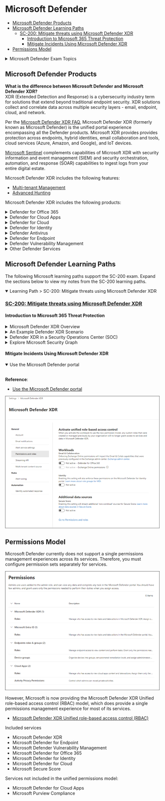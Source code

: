# Microsoft Defender


- [Microsoft Defender Products](#microsoft-defender-products)
- [Microsoft Defender Learning Paths](#microsoft-defender-learning-paths)
  - [SC-200: Mitigate threats using Microsoft Defender XDR](#sc-200-mitigate-threats-using-microsoft-defender-xdr)
    - [Introduction to Microsoft 365 Threat Protection](#introduction-to-microsoft-365-threat-protection)
    - [Mitigate Incidents Using Microsoft Defender XDR](#mitigate-incidents-using-microsoft-defender-xdr)
- [Permissions Model](#permissions-model)

<details><summary>Microsoft Defender Exam Topics</summary>
<br>

- [My SC-200 Exam page](/topics/certifications/sc-200_tracker.md)

<img src='img/20231259-035927.png' width=700px>

</details>

## Microsoft Defender Products

**What is the difference between Microsoft Defender and Microsoft Defender XDR?**<br>
XDR (Extended Detection and Response) is a cybersecurity industry term for solutions that extend beyond traditional endpoint security. XDR solutions collect and correlate data across multiple security layers - email, endpoint, cloud, and network.

Per the [Microsoft Defender XDR FAQ](https://www.microsoft.com/en-us/security/business/siem-and-xdr/microsoft-defender-xdr#x775d8d7905b145e88deb34493a003a0d), Microsoft Defender XDR (formerly known as Microsoft Defender) is the unified portal experience encompassing all the Defender products. Microsoft XDR provides provides protection across endpoints, hybrid identities, email collaboration and tools, cloud services (Azure, Amazon, and Google), and IoT devices.

[Microsoft Sentinel](https://learn.microsoft.com/en-us/azure/sentinel/overview) complements capabilities of Microsoft XDR with security information and event management (SIEM) and security orchestration, automation, and response (SOAR) capabilities to ingest logs from your entire digital estate.

Microsoft Defender XDR includes the following features:
  - [Multi-tenant Management](https://learn.microsoft.com/en-us/microsoft-365/security/defender/mto-overview?view=o365-worldwide)
  - [Advanced Hunting](https://learn.microsoft.com/en-us/microsoft-365/security/defender/advanced-hunting-overview?view=o365-worldwide)


Microsoft Defender XDR includes the following products:

<details><summary>Defender for Office 365</summary>
<br>

- [Defender for Office 365 Plan 1](https://learn.microsoft.com/en-us/microsoft-365/security/office-365-security/mdo-security-comparison?view=o365-worldwide#defender-for-office-365-plan-1-vs-plan-2-cheat-sheet)
  - License
    - Defender for Office 365 Plan 1 ($2 user/mo)
    - Microsoft 365 Business Premium ($22 user/mo)
    - Office 365 E5 ($38 user/mo)
    - Microsoft 365 E5 ($57 user/mo)
  - Features
    - [Advanced Anti-Phishing](https://learn.microsoft.com/en-us/microsoft-365/security/office-365-security/anti-phishing-policies-about?view=o365-worldwide)
    - [Real-Time Reports](https://learn.microsoft.com/en-us/microsoft-365/security/office-365-security/reports-defender-for-office-365?view=o365-worldwide)
    - [Safe Attachments](https://learn.microsoft.com/en-us/microsoft-365/security/office-365-security/safe-attachments-about?view=o365-worldwide)
    - [Safe Links](https://learn.microsoft.com/en-us/microsoft-365/security/office-365-security/safe-links-about?view=o365-worldwide)
- [Defender for Office 365 Plan 2](https://learn.microsoft.com/en-us/microsoft-365/security/office-365-security/mdo-security-comparison?view=o365-worldwide#defender-for-office-365-plan-1-vs-plan-2-cheat-sheet)
  - License
    - Defender for Office 365 Plan 2 ($5 user/mo)
    - Office 365 E5 ($38 user/mo)
    - Microsoft 365 E5 ($57 user/mo)
  - Features
    - [Attack Simulation Training](https://learn.microsoft.com/en-us/microsoft-365/security/office-365-security/attack-simulation-training-get-started?view=o365-worldwide)
    - [Automated Investigation & Response (AIR)](https://learn.microsoft.com/en-us/microsoft-365/security/office-365-security/air-about-office?view=o365-worldwide)
    - [Campaign Views](https://learn.microsoft.com/en-us/microsoft-365/security/office-365-security/campaigns?view=o365-worldwide)
    - [Compromised User Detection](https://learn.microsoft.com/en-us/microsoft-365/security/office-365-security/address-compromised-users-quickly?view=o365-worldwide)
    - [Threat Explorer](https://learn.microsoft.com/en-us/microsoft-365/security/office-365-security/threat-explorer-about?view=o365-worldwide)
    - [Threat Trackers](https://learn.microsoft.com/en-us/microsoft-365/security/office-365-security/threat-trackers?view=o365-worldwide)

</details>

<details><summary>Defender for Cloud Apps</summary>
<br>

- [Defender for Cloud Apps](https://learn.microsoft.com/en-us/defender-cloud-apps/what-is-defender-for-cloud-apps)
  - License
    - Defender for Cloud Apps ($3.50 user/mo)
    - Enterprise Mobility + Security E5 ($16.40 user/mo)
    - Microsoft 365 E5 ($57 user/mo)

</details>

<details><summary>Defender for Cloud</summary>
<br>

Features
- [Defender Cloud Security Posture Management (CSPM)](https://learn.microsoft.com/en-us/azure/defender-for-cloud/concept-cloud-security-posture-management)
- [Defender for Servers](https://learn.microsoft.com/en-us/azure/defender-for-cloud/plan-defender-for-servers-select-plan )
  - Licensing Requirements
    - Microsoft Defender for Servers Plan 1 or Plan 2 (as part of the Defender for Cloud offering, i.e. through Azure)
    - Microsoft Defender for Endpoint for Servers ($5 server/mo)
    - Microsoft Defender for Business Servers (for < 300 users)
    - See [Licensing Requirements](https://learn.microsoft.com/en-us/microsoft-365/security/defender-endpoint/minimum-requirements?view=o365-worldwide#licensing-requirements) and [Defender for Servers FAQ](https://learn.microsoft.com/en-us/azure/defender-for-cloud/faq-defender-for-servers#can-i-get-a-discount-if-i-already-have-a-microsoft-defender-for-endpoint-license-)
  - Defender for Servers Plan 1
    - Description: Entry-level and enabled at the Azure subscription level but with an [option to enable at the resource level](https://learn.microsoft.com/en-us/azure/defender-for-cloud/tutorial-enable-servers-plan#enable-the-plan-at-the-resource-level)
    - Features
      - Defender for Endpoint Integration
      - Licensing - charged by the hour per seat, and only when VMs are in use
      - Defender for Endpoint Provisioning - automatically provisions on every supported VMs
      - Threat detection at OS-level (agent-based) - behavioral detection and _fileless attack detection_
  - Defender for Servers Plan 2
    - Description: Provides all features and must be enabled both at the Azure subscription level and (to get full coverage) at the Log Analytics workspace level. There is an option to [exclude items at the resource level](https://learn.microsoft.com/en-us/azure/defender-for-cloud/tutorial-enable-servers-plan#enable-the-plan-at-the-resource-level).
    - Features
      - Free data ingestion (500MB) to Log Analytics workspaces
      - Free Azure Update Manager Remediation for Arc machines
      - Threat detection at network-level (agentless security alerts)
      - [Security policy and regulatory compliance](https://learn.microsoft.com/en-us/azure/defender-for-cloud/security-policy-concept) - compare VM configuration with industry standards and benchmarks
      - [Qualys vulnerability assessment](https://learn.microsoft.com/en-us/azure/defender-for-cloud/deploy-vulnerability-assessment-vm) - deploy Qualys scanner and display findings (as an alternative to Microsoft Defender Vulnerability Management)
      - [Adaptive application controls](https://learn.microsoft.com/en-us/azure/defender-for-cloud/adaptive-application-controls) - define allowlists of known safe applications
      - [Just-in-time VM access](https://learn.microsoft.com/en-us/azure/defender-for-cloud/just-in-time-access-overview?tabs=defender-for-container-arch-aks) - locks down open management ports to reduce attack surface
      - [Adaptive network hardening](https://learn.microsoft.com/en-us/azure/defender-for-cloud/adaptive-network-hardening) - Provides recommendations for hardening NSG rules
      - [File integrity monitoring](https://learn.microsoft.com/en-us/azure/defender-for-cloud/file-integrity-monitoring-overview) - Examines OS files, Windows registries, application software, and Linux system files for changes that might indicate an attack
      - [Docker host hardening](https://learn.microsoft.com/en-us/azure/defender-for-cloud/harden-docker-hosts) - Identifies unmanaged containers hosted on IaaS Linux VMs and provides hardening recommendations
      - [Agentless scanning](https://learn.microsoft.com/en-us/azure/defender-for-cloud/concept-agentless-data-collection) - Provides actionable postures for Windows and Linux VMs without requiring an agent
    - Add-Ons
      - Microsoft Defender Vulnerability Management 

- [External Attack Surface Management (Defender EASM)](https://learn.microsoft.com/en-us/azure/external-attack-surface-management/)
- [Defender for App Service](https://learn.microsoft.com/en-us/azure/defender-for-cloud/defender-for-app-service-introduction)
- [Defender for Databases](https://learn.microsoft.com/en-us/azure/defender-for-cloud/tutorial-enable-databases-plan) - Includes Azure SQL, SQL Servers, Azure Cosmos DB, open-source relational databases (PostgreSQL, MySQL, MariaDB)
- [Defender for Storage](https://learn.microsoft.com/en-us/azure/defender-for-cloud/defender-for-storage-introduction) - Azure-native  layer that protects storage accounts
- [Defender for Containers](https://learn.microsoft.com/en-us/azure/defender-for-cloud/defender-for-containers-introduction) - imporve, monitor, and maintain security of containerized assets (Kubernetes clusters)
- [Defender for Key Vault](https://learn.microsoft.com/en-us/azure/defender-for-cloud/defender-for-key-vault-introduction) - Detects unusual attempts to access certificates, connection strings, and passwords
- [Defender for Resource Manager](https://learn.microsoft.com/en-us/azure/defender-for-cloud/defender-for-resource-manager-introduction) - monitors resource management operations in Azure Resource Manager
- [Defender for APIs](https://learn.microsoft.com/en-us/azure/defender-for-cloud/defender-for-apis-introduction)
- [Defender for DNS](https://learn.microsoft.com/en-us/azure/defender-for-cloud/defender-for-dns-introduction) - provides security alerts for resources that use Azure DNS
- [Defender for Cloud DevOps Security](https://learn.microsoft.com/en-us/azure/defender-for-cloud/defender-for-devops-introduction) - protects Azure DevOps, GitHub, and GitLab

</details>


<details><summary>Defender for Identity</summary>
<br>

- [Defender for Identity](https://learn.microsoft.com/en-us/defender-for-identity/what-is)
  - License
    - Defender for Identity ($5.50 user/mo)
    - Enterprise Mobility + Security E5 ($16.40 user/mo)
    - Microsoft 365 E5 ($57 user/mo)

</details>

<details><summary>Defender Antivirus</summary>
<br>

- [Defender Antivirus](https://learn.microsoft.com/en-us/microsoft-365/security/defender-endpoint/microsoft-defender-antivirus-windows?view=o365-worldwide)
  - License
    - Microsoft 365 Business Premium ($22 user/mo)
    - Microsoft 365 E3 ($36 user/mo)
    - Microsoft 365 E5 ($57 user/mo)

</details>

<details><summary>Defender for Endpoint</summary>
<br>

- [Defender for Business](https://learn.microsoft.com/en-us/microsoft-365/security/defender-business/mdb-overview?view=o365-worldwide)
  - Description: Defender for Business is an endpoint security solution designed for small- and medium-sized businesses (up to 300 employees)
  - License
    - Microsoft Defender for Business ($3 user/mo)
    - Microsoft 365 Business Premium ($22 user/mo)
  - Add-on License
    - Microsoft Defender for Business Servers ($3 server/mo)
  - Features
    - [Block at First Sight](https://learn.microsoft.com/en-us/microsoft-365/security/defender-endpoint/configure-block-at-first-sight-microsoft-defender-antivirus?view=o365-worldwide)
    - [Cross-Platform Support](https://learn.microsoft.com/en-us/microsoft-365/security/defender-endpoint/non-windows?view=o365-worldwide)
    - [Enhanced ASR (Attack Surface Reduction)](https://learn.microsoft.com/en-us/microsoft-365/security/defender-endpoint/overview-attack-surface-reduction?view=o365-worldwide)
    - [Mobile Threat Defense](https://learn.microsoft.com/en-us/microsoft-365/security/defender-endpoint/mtd?view=o365-worldwide)
    - [Next Gen Protection](https://learn.microsoft.com/en-us/microsoft-365/security/defender-endpoint/next-generation-protection?view=o365-worldwide)
    - [Tamper Protection](https://learn.microsoft.com/en-us/microsoft-365/security/defender-endpoint/prevent-changes-to-security-settings-with-tamper-protection?view=o365-worldwide)
    - [Web Content Filtering](https://learn.microsoft.com/en-us/microsoft-365/security/defender-endpoint/web-content-filtering?view=o365-worldwide)
- [Defender for Endpoint Plan 1](https://learn.microsoft.com/en-us/microsoft-365/security/defender-endpoint/defender-endpoint-plan-1?view=o365-worldwide)
  - License
    - Defender for Endpoint Plan 1 ($3 user/mo)
    - Microsoft 365 E3 ($36 user/mo)
    - Microsoft 365 E5 ($57 user/mo)
  - Features
    - [Next Generation Protection](https://learn.microsoft.com/en-us/microsoft-365/security/defender-endpoint/next-generation-protection?view=o365-worldwide) - Antivirus signal sharing, Cloud Protection (rapid identification of new threats)
    - [Manual Response Actions](https://learn.microsoft.com/en-us/microsoft-365/security/defender-endpoint/defender-endpoint-plan-1?view=o365-worldwide#manual-response-actions) - Isolate device, AV scan, stop and quarantine files, block or allow files
    - [Ransomware Mitigation](https://learn.microsoft.com/en-us/microsoft-365/security/defender-endpoint/controlled-folders?view=o365-worldwide) - Controlled folder access (boot sector, user profile folders)
    - [Attack Surface Reduction](https://learn.microsoft.com/en-us/microsoft-365/security/defender-endpoint/overview-attack-surface-reduction?view=o365-worldwide)
    - [Web Filtering](https://learn.microsoft.com/en-us/microsoft-365/security/defender-endpoint/web-content-filtering?view=o365-worldwide)
    - [Web Threat Detection](https://learn.microsoft.com/en-us/microsoft-365/security/defender-endpoint/web-protection-overview?view=o365-worldwide)
    - [Web Firewall](https://learn.microsoft.com/en-us/microsoft-365/security/defender-endpoint/defender-endpoint-plan-1?view=o365-worldwide#network-firewall)
    - [Device Control](https://learn.microsoft.com/en-us/microsoft-365/security/defender-endpoint/mde-device-control-device-installation?view=o365-worldwide) - USB devices and removable media
    - [Application Control](https://learn.microsoft.com/en-us/microsoft-365/security/defender-endpoint/defender-endpoint-plan-1?view=o365-worldwide#application-control)
    - [Centralized Management](https://learn.microsoft.com/en-us/microsoft-365/security/defender-endpoint/defender-endpoint-plan-1?view=o365-worldwide)
    - [Cross-Platform Support](https://learn.microsoft.com/en-us/microsoft-365/security/defender-endpoint/non-windows?view=o365-worldwide) - Windows, macOS, Linux, Android, iOS
      - See [Supported Microsoft Defender for Endpoint capabilities by platform](https://learn.microsoft.com/en-us/microsoft-365/security/defender-endpoint/supported-capabilities-by-platform?view=o365-worldwide)
    - [Block at First Sight (BAFS)](https://learn.microsoft.com/en-us/microsoft-365/security/defender-endpoint/configure-block-at-first-sight-microsoft-defender-antivirus?view=o365-worldwide) - Blocks suspicious but undetected files and then uses heuristics and machine learning to determine if files are malicious or not a threat
    - [Mobile Threat Defense](https://learn.microsoft.com/en-us/microsoft-365/security/defender-endpoint/mtd?view=o365-worldwide) - Anti-phishing, blocking unsafe network connections, detection of malicious apps and jail-broken devices, risky device signals, privacy in threat reports
    - [Tamper Protection](https://learn.microsoft.com/en-us/microsoft-365/security/defender-endpoint/prevent-changes-to-security-settings-with-tamper-protection?view=o365-worldwide) - Protects virus and threat protection from being disabled
    - [Investigate Incidents Involving Sensitivity Labels](https://learn.microsoft.com/en-us/microsoft-365/security/defender-endpoint/information-protection-investigation?view=o365-worldwide)
    - [SIEM Integration](https://learn.microsoft.com/en-us/microsoft-365/security/defender-endpoint/configure-siem?view=o365-worldwide)
    - [Threat Protection Reports](https://learn.microsoft.com/en-us/microsoft-365/security/defender-endpoint/threat-protection-reports?view=o365-worldwide)
- [Defender for Endpoint Plan 2](https://learn.microsoft.com/en-us/microsoft-365/security/defender-endpoint/microsoft-defender-endpoint?view=o365-worldwide)
  - Formerly known as "Defender for Endpoint"
  - License
    - Defender for Endpoint Plan 2 ($5 user/mo)
    - Microsoft 365 E5 ($57 user/mo)
  - Features
    - [Defender for Cloud Apps Integration](https://learn.microsoft.com/en-us/microsoft-365/security/defender-endpoint/microsoft-cloud-app-security-integration?view=o365-worldwide)
    - [Core Defender Vulnerability Management](https://learn.microsoft.com/en-us/microsoft-365/security/defender-vulnerability-management/defender-vulnerability-management?view=o365-worldwide)
    - [Endpoint Detection and Response](https://learn.microsoft.com/en-us/microsoft-365/security/defender-endpoint/overview-endpoint-detection-response?view=o365-worldwide)
      - Investigate device alerts
      - View and approve remediation actions
    - [Automated Investigation and Remediation (AIR)](https://learn.microsoft.com/en-us/microsoft-365/security/defender-endpoint/automated-investigations?view=o365-worldwide) - alerts from the same device are consolidated into the current investigation, and if the same threat appears on other devices or spreads to 10 or more devices, the investigation expands to include these devices.
    - [Microsoft Secure Score for Devices](https://learn.microsoft.com/en-us/microsoft-365/security/defender-vulnerability-management/tvm-microsoft-secure-score-devices?view=o365-worldwide)
    - [Endpoint Attack notifications](https://learn.microsoft.com/en-us/microsoft-365/security/defender-endpoint/endpoint-attack-notifications?view=o365-worldwide) - Provides proactive alerts on non-automated attacks
    - [Live Response](https://learn.microsoft.com/en-us/microsoft-365/security/defender-endpoint/live-response?view=o365-worldwide) - Provides instant access to a device using a remote shell
    - [Power BI Connections](https://learn.microsoft.com/en-us/microsoft-365/security/defender-endpoint/api/api-power-bi?view=o365-worldwide)
    - [Threat Analytics](https://learn.microsoft.com/en-us/microsoft-365/security/defender-endpoint/threat-analytics?view=o365-worldwide) - Set of report from export Microsoft security researchers covering active threat actors, new attack techniques, critical vulnerabilities, common attack surfaces, prevalent malware
    - [6-Months Searchable Data](https://learn.microsoft.com/en-us/microsoft-365/security/defender-endpoint/data-storage-privacy?view=o365-worldwide) - 6 months in the portal, 30 days via query in the advanced hunting investigation experience
    - [Evaluation Lab](https://learn.microsoft.com/en-us/microsoft-365/security/defender-endpoint/evaluation-lab?view=o365-worldwide) - Retiring in January 2024 per MC698829
  - Add-ons
    - Microsoft Defender Vulnerability Management (premium)
    - Microsoft Defender Experts for Hunting (EA or MCA)
    - Microsoft Defender Experts for XDR (EA)
    - Microsoft Defender for Servers (Plan 1 or Plan 2)

</details>

<details><summary>Defender Vulnerability Management</summary>
<br>

- [Microsoft Defender Vulnerability Management](https://learn.microsoft.com/en-us/microsoft-365/security/defender-vulnerability-management/defender-vulnerability-management-capabilities?view=o365-worldwide)
  - License
    - Microsoft Defender Vulnerability Management ($3 user/mo)
    - Microsoft Defender for Endpoint Plan 2 ($5 user/mo)
    - Microsoft Defender Vulnerability Management Add-on ($2 user/mo)
  - Features
    - Microsoft Defender for Endpoint Plan 2
      - [Device Discovery](https://learn.microsoft.com/en-us/microsoft-365/security/defender-endpoint/device-discovery?view=o365-worldwide) - Find unmanaged devices on monitored networks, including workstations, servers, mobile devices, network devices, printers, and IoT devices
      - [Device Inventory](https://learn.microsoft.com/en-us/microsoft-365/security/defender-endpoint/machines-view-overview?view=o365-worldwide) - Shows a list of devices on network seen within last 30 days
      - [Vulnerability Assessment](https://learn.microsoft.com/en-us/microsoft-365/security/defender-vulnerability-management/tvm-weaknesses?view=o365-worldwide) - View vulnerabilities devices are exposed to by listing the Common Vulnerabilities and Exposures (CVE) ID
      - [Configuration Assessment (i.e. Secure Score for Devices)](https://learn.microsoft.com/en-us/microsoft-365/security/defender-vulnerability-management/tvm-microsoft-secure-score-devices?view=o365-worldwide)
      - [Risk Based Prioritization](https://learn.microsoft.com/en-us/microsoft-365/security/defender-vulnerability-management/tvm-security-recommendation?view=o365-worldwide) - Prioritizes vulnerabilities according to impact and actionable security recommendations
      - [Remediation Tracking](https://learn.microsoft.com/en-us/microsoft-365/security/defender-vulnerability-management/tvm-remediation?view=o365-worldwide) - Provides remediation workflow for Help Desk through Intune integration
      - [Continuous Monitoring](https://learn.microsoft.com/en-us/microsoft-365/security/defender-endpoint/configure-vulnerability-email-notifications?view=o365-worldwide) - Email notifications for vulnerability events
      - [Software Inventory](https://learn.microsoft.com/en-us/microsoft-365/security/defender-vulnerability-management/tvm-software-inventory?view=o365-worldwide) - List of known software in the organization with [Common Platform Enumerations (CPE)](https://nvd.nist.gov/products/cpe)
      - [Software Usage Insights](https://learn.microsoft.com/en-us/microsoft-365/security/defender-vulnerability-management/tvm-usage-insights?view=o365-worldwide) - Provides total number of devices using an application in the past 30 days
      - [Zero-Day Vulnerabilities](https://learn.microsoft.com/en-us/microsoft-365/security/defender-vulnerability-management/tvm-zero-day-vulnerabilities?view=o365-worldwide)
      - [Device Restart Status](https://learn.microsoft.com/en-us/microsoft-365/security/defender-vulnerability-management/device-restart-status?view=o365-worldwide)
    - Microsoft Defender Vulnerability Management Add-on
      - [Security Baselines Assessment](https://learn.microsoft.com/en-us/microsoft-365/security/defender-vulnerability-management/tvm-security-baselines?view=o365-worldwide) - Monitor baseline compliance and identify changes in real time. Provides support for CIS benchmarks.
      - [Block Vulnerable Applications](https://learn.microsoft.com/en-us/microsoft-365/security/defender-vulnerability-management/tvm-block-vuln-apps?view=o365-worldwide) - Enables security admins to take immediate action and block all currently known vulnerable versions of an application
      - [Browser Extensions Assessment](https://learn.microsoft.com/en-us/microsoft-365/security/defender-vulnerability-management/tvm-browser-extensions?view=o365-worldwide) - View browser extensions and permissions across Edge, Chrome, and Firefox
      - [Digital Certificate Assessment](https://learn.microsoft.com/en-us/microsoft-365/security/defender-vulnerability-management/tvm-certificate-inventory?view=o365-worldwide) - View certificates on devices, including expiration date
      - [Network Share Analysis](https://learn.microsoft.com/en-us/microsoft-365/security/defender-vulnerability-management/tvm-network-share-assessment?view=o365-worldwide) - Identify and block vulnerable network shares
      - [Hardware and Firmware Assessment](https://learn.microsoft.com/en-us/microsoft-365/security/defender-vulnerability-management/tvm-hardware-and-firmware?view=o365-worldwide) - Provides list of hardware and firmware in the organization and displays security updates
      - [Authenticated Scan for Windows](https://learn.microsoft.com/en-us/microsoft-365/security/defender-vulnerability-management/windows-authenticated-scan?view=o365-worldwide) - Scans unmanaged devices on the network for software vulnerabilities. Requires the **MDATP Network Scanner** device.

</details>

<details><summary>Other Defender Services</summary>
<br>

- [Defender Experts for Hunting](https://learn.microsoft.com/en-us/microsoft-365/security/defender-endpoint/experts-on-demand?view=o365-worldwide)
  - Description: Managed threat hunting service that proactively looks for threats 24/7/365 across endpoints, email, identity, and cloud apps using Microsoft  Defender data.
  - Availability: Enterprise Agreement (EA) or Microsoft Customer Agreement (MCA)
  - Features:
    - Threat hunting and analysis
    - Defender Experts notifications
    - Experts on Demand - Select **Ask Defender Experts** from an incident
    - Hunter-trained AI
    - Reports
- [Defender Experts for XDR](https://learn.microsoft.com/en-us/microsoft-365/security/defender/dex-xdr-overview?view=o365-worldwide)
  - Availability: Enterprise Agreement (EA)
  - Description: Managed service for customers with constrained security operations centers (SOCs) that are overburdened on alert volume
  - Features
    - Defender Experts for Hunting
    - Partner with your team to manage incident queue and handle triage and investigation
    - Live dashboards and reports with noise-free and actionable view and detailed analytics
    - Periodic check-ins with your team
  - See the [FAQ](https://learn.microsoft.com/en-us/microsoft-365/security/defender/frequently-asked-questions?view=o365-worldwide)
- [Defender Threat Intelligence (Defender TI)](https://learn.microsoft.com/en-us/defender/threat-intelligence/what-is-microsoft-defender-threat-intelligence-defender-ti)
  - License
    - Defender Threat Intelligence (free)
    - Defender Threat Intelligence (Defender TI) Premium ($4,200/mo)
  - Features
    - Defender Threat Intelligence Portal: https://ti.defender.microsoft.com/
    - Defender TI articles that provide latest information on threat actors
    - Correlates indicators to published articles and vulnerabilities to build Indicators of Compromise (IOCs)
    - Search IP addresses and domain names of known threat actors
    - Published articles on recent threats
    - Integration with Security Copilot

</details>

## Microsoft Defender Learning Paths

The following Microsoft learning paths support the SC-200 exam. Expand the sections below to view my notes from the SC-200 learning paths.

<details open><summary>Learning Path > SC-200: Mitigate threats using Microsoft Defender XDR</summary>

### [SC-200: Mitigate threats using Microsoft Defender XDR](https://learn.microsoft.com/en-us/training/paths/sc-200-mitigate-threats-using-microsoft-365-defender/)

#### Introduction to Microsoft 365 Threat Protection

<details><summary>Microsoft Defender XDR Overview</summary>
<br>

**References**:
- [Microsoft Defender XDR](https://learn.microsoft.com/en-us/microsoft-365/security/defender/microsoft-365-defender?view=o365-worldwide)

Microsoft Defender XDR is an integrated threat protection suite that combines
signals from endpoints, identities, email, and applications. The following graphic, taken from the [Microsoft Cybersecurity Reference
Architectures](https://learn.microsoft.com/en-us/security/cybersecurity-reference-architecture/mcra),
shows the relationship between Microsoft Defender technologies and Microsoft
Defender XDR.

<img src='img/20231206-040604.png' width=700px>

</details>

<details>
  <summary>An Example Defender XDR Scenario</summary>
<br>

**References**:
- [Explore Extended Detection & Response (XDR) response use cases](https://learn.microsoft.com/en-us/training/modules/introduction-microsoft-365-threat-protection/2-explore-extended-detection-response-use-cases)

In the following scenario, a victim unknowingly triggers a malware infection by opening a malicious attachment received via personal email or USB drive, bypassing Microsoft Defender for Office 365 (MDO) protection. However, Microsoft Defender for Endpoints (MDE) detects the attack, alerts the security operations, and triggers a response in Intune and Microsoft Entra ID, leading to the user's access being blocked due to noncompliance with organizational policy.

<img src='img/20231212-041248.png' width=700px>

Microsoft Defender for Endpoint (MDE) informs Intune about device risk, leading Intune to update the device's compliance status in Entra ID, which Conditional Access uses to manage access. Consequently, the user's access to corporate resources is restricted, affecting both new requests and existing sessions, while allowing access to general internet tasks that don't require corporate authentication.

<img src='img/20231224-042415.png' width=700px>

Once infected devices are remediated, Microsoft Defender for Endpoints (MDE) informs Intune to update the device risk status, allowing Microsoft Entra ID Conditional Access to restore access to enterprise resources. Additionally, the threat signals in Microsoft Threat Intelligence are utilized by Microsoft Defender for Office 365 (MDO) and Microsoft Defender for Cloud to detect and address threats across various platforms, including email, office collaboration, and Azure.

</details>

<details><summary>Defender XDR in a Security Operations Center (SOC)</summary>
<br>

**References**:
- [Understand Microsoft Defender XDR in a Security Operations Center (SOC)](https://learn.microsoft.com/en-us/training/modules/introduction-microsoft-365-threat-protection/3-understand-defender-security-operations-center)

The Security Operations Model is structured with multiple distinct functions, each having a specific focus area and requiring close collaboration among themselves and with external teams for effective operation. In smaller organizations, these roles tend to be consolidated into fewer teams or individuals, typically under IT Operations for technical responsibilities. Additionally, some functions, like incident management, may be assigned temporarily to leadership or designated delegates, highlighting the model's flexibility to adapt to different organizational structures.
  
<img src='img/20231251-045113.png' width=700px>

</details>

<details><summary>Explore Microsoft Security Graph</summary>
<br>

**References**:
- [Explore Microsoft Security Graph](https://learn.microsoft.com/en-us/training/modules/introduction-microsoft-365-threat-protection/4-explore-microsoft-security-graph)
- [Microsoft Graph security API overview](https://learn.microsoft.com/en-us/graph/security-concept-overview)

Microsoft Graph provides REST APIs and client libraries to access data on various Microsoft cloud services, including Microsoft 365 core services (like Bookings, Calendar, OneDrive), Enterprise Mobility + Security services (such as Advanced Threat Analytics, Intune), Windows services (like devices, notifications), Dynamics 365 Business Central services, and the Microsoft Graph Security API.

The Microsoft Graph Security API acts as a broker, connecting multiple Microsoft security providers and returning aggregated results in a common schema. Developers use this API to integrate and correlate security alerts, stream alerts to SIEM solutions, automate threat response, and enhance investigations.

The Microsoft Graph Security API has two versions: the stable v1.0 and the Beta version with preview APIs that may change. Both versions support advanced hunting with the runHuntingQuery method using Kusto Query Language (KQL), as demonstrated in the example with Microsoft Defender XDR. The Graph Explorer tool can run these hunting queries. For more details, the Microsoft Graph Security API documentation provides additional information.

You can even embed Kusto Query Language (KQL) queries in Graph calls:

```html
POST https://graph.microsoft.com/v1.0/security/runHuntingQuery

{
    "Query": "DeviceProcessEvents | where InitiatingProcessFileName =~ \"powershell.exe\" | project Timestamp, FileName, InitiatingProcessFileName | order by Timestamp desc | limit 2"
}
```
The following screenshot shows how you can run a hunting query in the Graph Explorer tool.

<img src='img/20231242-034211.png' width=700px>

</details>

#### Mitigate Incidents Using Microsoft Defender XDR

<details open><summary>Use the Microsoft Defender portal</summary>
<br>

**Reference**:
- [Use the Microsoft Defender portal](https://learn.microsoft.com/en-us/training/modules/mitigate-incidents-microsoft-365-defender/2-use-microsoft-security-center-portal)

<img src='img/20231213-041343.png' width=500px>


</details>


</details> <!-- End Parent-->

## Permissions Model

Microsoft Defender currently does not support a single permissions management experiences across its services. Therefore, you must configure permission sets separately for services.

<img src='img/20231220-042025.png' width=500px>

However, Microsoft is now providing the Microsoft Defender XDR Unified role-based access control (RBAC) model, which does provide a single permissions management experience for most of its services.

- [Microsoft Defender XDR Unified role-based access control (RBAC)](https://learn.microsoft.com/en-us/microsoft-365/security/defender/manage-rbac?view=o365-worldwide)

Included services

- Microsoft Defender XDR
- Microsoft Defender for Endpoint
- Microsoft Defender Vulnerability Management
- Microsoft Defender for Office 365
- Microsoft Defender for Identity
- Microsoft Defender for Cloud
- Microsoft Secure Score
  
Services not included in the unified permissions model:

- Microsoft Defender for Cloud Apps
- Microsoft Purview Compliance


